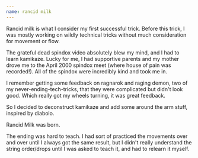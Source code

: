 ```yaml
---
name: rancid milk
---
```


Rancid milk is what I consider my first successful trick. Before this trick, I was mostly working on wildly technical tricks without much consideration for movement or flow.

The grateful dead spindox video absolutely blew my mind, and I had to learn kamikaze. Lucky for me, I had supportive parents and my mother drove me to the April 2000 spindox meet (where house of pain was recorded!). All of the spindox were incredibly kind and took me in.

I remember getting some feedback on ragnarok and raging demon, two of my never-ending-tech-tricks, that they were complicated but didn't look good. Which really got my wheels turning, it was great feedback.

So I decided to deconstruct kamikaze and add some around the arm stuff, inspired by diabolo.

Rancid Milk was born.

The ending was hard to teach. I had sort of practiced the movements over and over until I always got the same result, but I didn't really understand the string order/drops until I was asked to teach it, and had to relearn it myself.